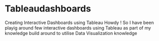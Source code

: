 # Tableaudashboards
Creating Interactive Dashboards using Tableau 
Howdy ! So I have been playig around few interactive dashboards using Tableau as part of my knowledge build around to utilise Data Visualization knowledge 
